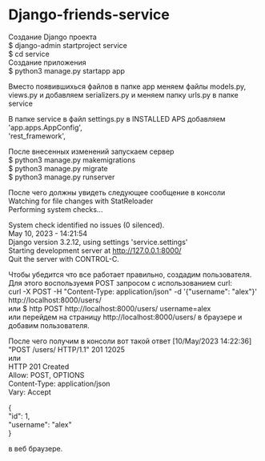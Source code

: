 # Django-friends-service

Создание Django проекта  
$ django-admin startproject service   
$ cd service   
Создание приложения    
$ python3 manage.py startapp app

Вместо появившихься файлов в папке app меняем файлы models.py, views.py и добавляем serializers.py и меняем папку urls.py в папке service

В папке service в файл settings.py в INSTALLED APS добавляем   
'app.apps.AppConfig',  
'rest_framework',  

После внесенных изменений запускаем сервер  
$ python3 manage.py makemigrations  
$ python3 manage.py migrate  
$ python3 manage.py runserver  

После чего должны увидеть следующее сообщение в консоли  
Watching for file changes with StatReloader  
Performing system checks...  
  
System check identified no issues (0 silenced).  
May 10, 2023 - 14:21:54  
Django version 3.2.12, using settings 'service.settings'  
Starting development server at http://127.0.0.1:8000/  
Quit the server with CONTROL-C.  
  
Чтобы убедится что все работает правильно, создадим пользователя.  
Для этого воспользуемя POST запросом с использованием curl:  
curl -X POST -H "Content-Type: application/json" -d '{"username": "alex"}' http://localhost:8000/users/  
или $ http POST http://localhost:8000/users/ username=alex  
или перейдем на страницу http://localhost:8000/users/ в браузере и добавим пользователя.  
  
После чего получим в консоли вот такой ответ [10/May/2023 14:22:36] "POST /users/ HTTP/1.1" 201 12025  
или   
HTTP 201 Created  
Allow: POST, OPTIONS  
Content-Type: application/json  
Vary: Accept  
  
{  
"id": 1,  
"username": "alex"  
}  
  
в веб браузере.  
